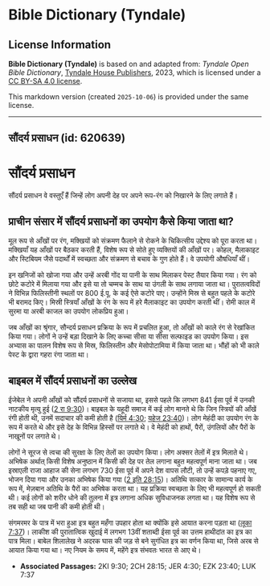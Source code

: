 # Bible Dictionary (Tyndale)

## License Information

**Bible Dictionary (Tyndale)** is based on and adapted from: _Tyndale Open Bible Dictionary_, [Tyndale House Publishers](https://tyndaleopenresources.com/), 2023, which is licensed under a [CC BY-SA 4.0 license](https://creativecommons.org/licenses/by-sa/4.0/legalcode.en).

This markdown version (created `2025-10-06`) is provided under the same license.



--------------------------------

## सौंदर्य प्रसाधन (id: 620639)

सौंदर्य प्रसाधन
===============

सौंदर्य प्रसाधन वे वस्तुएँ हैं जिन्हें लोग अपनी देह पर अपने रूप\-रंग को निखारने के लिए लगाते हैं।

प्राचीन संसार में सौंदर्य प्रसाधनों का उपयोग कैसे किया जाता था?
---------------------------------------------------------------

मूल रूप से आँखों पर रंग, मक्खियों को संक्रमण फैलाने से रोकने के चिकित्सीय उद्देश्य को पूरा करता था। मक्खियाँ यह आँखों पर बैठकर करती हैं, विशेष रूप से सोते हुए व्यक्तियों की आँखों पर। कोहल, मैलाकाइट और स्टिबियम जैसे पदार्थों में स्वच्छता और संक्रमण से बचाव के गुण होते हैं। वे उपयोगी औषधियाँ थीं।

इन खनिजों को खोजा गया और उन्हें अरबी गोंद या पानी के साथ मिलाकर पेस्ट तैयार किया गया। रंग को छोटे कटोरे में मिलाया गया और इसे या तो चम्मच के साथ या उंगली के साथ लगाया जाता था। पुरातत्वविदों ने विभिन्न फिलिस्तीनी स्थलों पर 800 ई.पू. के कई ऐसे कटोरे पाए। उन्होंने मिस्र से बहुत पहले के कटोरे भी बरामद किए। मिस्री स्त्रियाँ आँखों के रंग के रूप में हरे मैलाकाइट का उपयोग करती थीं। रोमी काल में सुरमा या अरबी काजल का उपयोग लोकप्रिय हुआ।

जब आँखों का श्रृंगार, सौन्दर्य प्रसाधन प्रक्रिया के रूप में प्रचलित हुआ, तो आँखों को काले रंग से रेखांकित किया गया। लोगों ने उन्हें बड़ा दिखाने के लिए कच्चा सीसा या सीसा सल्फाइड का उपयोग किया। इस अभ्यास का पालन विशेष रूप से मिस्र, फिलिस्तीन और मेसोपोटामिया में किया जाता था। भौंहों को भी काले पेस्ट के द्वारा गहरा रंगा जाता था।

बाइबल में सौंदर्य प्रसाधनों का उल्लेख
-------------------------------------

ईजेबेल ने अपनी आँखों को सौंदर्य प्रसाधनों से सजाया था, इससे पहले कि लगभग 841 ईसा पूर्व में उनकी नाटकीय मृत्यु हुई ([2 रा 9:30](https://ref.ly/2Kgs9:30))। बाइबल के यहूदी समाज में कई लोग मानते थे कि जिन स्त्रियों की आँखें रंगी होती थी, उनमें सदाचार की कमी होती है ([यिर्म 4:30](https://ref.ly/Jer4:30); [यहेज 23:40](https://ref.ly/Ezek23:40))। लोग मेहंदी का उपयोग रंग के रूप में करते थे और इसे देह के विभिन्न हिस्सों पर लगाते थे। वे मेहंदी को हाथों, पैरों, उंगलियों और पैरों के नाखूनों पर लगाते थे।

लोगों ने सूरज से त्वचा की सुरक्षा के लिए तेलों का उपयोग किया। लोग अक्सर तेलों में इत्र मिलाते थे। अभिषेक अर्थात् किसी विशेष अनुष्ठान में किसी की देह पर तेल लगाना बहुत महत्वपूर्ण माना जाता था। जब इस्राएली राजा आहाज की सेना लगभग 730 ईसा पूर्व में अपने देश वापस लौटी, तो उन्हें कपड़े पहनाए गए, भोजन दिया गया और उनका अभिषेक किया गया ([2 इति 28:15](https://ref.ly/2Chr28:15))। अतिथि सत्कार के सामान्य कार्य के रूप में, मेज़बान अतिथि के पैरों का अभिषेक करता था। यह प्रक्रिया स्वच्छता के लिए भी महत्वपूर्ण हो सकती थी। कई लोगों को शरीर धोने की तुलना में इत्र लगाना अधिक सुविधाजनक लगता था। यह विशेष रूप से तब सही था जब पानी की कमी होती थी।

संगमरमर के पात्र में भरा हुआ इत्र बहुत महँगा उपहार होता था क्योंकि इसे आयात करना पड़ता था ([लूका 7:37](https://ref.ly/Luke7:37))। लाकीश की पुरातात्विक खुदाई में लगभग 13वीं शताब्दी ईसा पूर्व का उत्तम हाथीदांत का इत्र का पात्र मिला। बाबेल शिलालेख ने अदरक घास की जड़ से बने सुगंधित इत्र का वर्णन किया था, जिसे अरब से आयात किया गया था। नए नियम के समय में, महेंगे इत्र संभवतः भारत से आए थे।

* **Associated Passages:** 2KI 9:30; 2CH 28:15; JER 4:30; EZK 23:40; LUK 7:37

